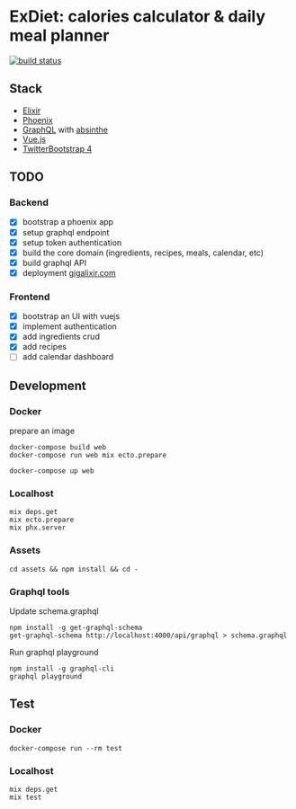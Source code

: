 # ExDiet: calories calculator & daily meal planner
[![build status](https://api.travis-ci.org/mugimaru73/ex_diet.svg?branch=master)](https://travis-ci.org/mugimaru73/ex_diet)

## Stack
* [Elixir](https://elixir-lang.org/)
* [Phoenix](http://phoenixframework.org/)
* [GraphQL](graphql.org) with [absinthe](https://github.com/absinthe-graphql/absinthe)
* [Vue.js](https://vuejs.org/)
* [TwitterBootstrap 4](https://getbootstrap.com/)

## TODO

### Backend
- [x] bootstrap a phoenix app
- [x] setup graphql endpoint
- [x] setup token authentication
- [x] build the core domain (ingredients, recipes, meals, calendar, etc)
- [x] build graphql API
- [x] deployment [gigalixir.com](https://gigalixir.com/)

### Frontend
- [x] bootstrap an UI with vuejs
- [x] implement authentication
- [x] add ingredients crud
- [x] add recipes
- [ ] add calendar dashboard

## Development

### Docker

prepare an image
```
docker-compose build web
docker-compose run web mix ecto.prepare
```

```
docker-compose up web
```

### Localhost

```
mix deps.get
mix ecto.prepare
mix phx.server
```

### Assets

```
cd assets && npm install && cd -
```

### Graphql tools

Update schema.graphql
```
npm install -g get-graphql-schema
get-graphql-schema http://localhost:4000/api/graphql > schema.graphql
```

Run graphql playground
```
npm install -g graphql-cli
graphql playground
```

## Test

### Docker

```
docker-compose run --rm test
```

### Localhost

```
mix deps.get
mix test
```

